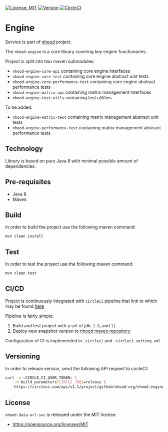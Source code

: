 [![License: MIT](https://img.shields.io/badge/License-MIT-yellow.svg)](https://opensource.org/licenses/MIT)
[![Version](https://img.shields.io/badge/version-0.0.1-blue.svg?maxAge=2592000)](https://github.com/nhood-org/nhood-engine/releases/tag/v0.0.1)
[![CircleCI](https://circleci.com/gh/nhood-org/nhood-engine.svg?style=shield)](https://circleci.com/gh/nhood-org/nhood-engine)

# Engine

Service is part of [nhood](https://github.com/nhood-org/nhood-docs) project. 

The `nhood-engine` is a core library covering key engine functionaries. 

Project is split into two maven submodules:

- `nhood-engine-core-api` containing core engine interfaces
- `nhood-engine-core-test` containing core engine abstract unit tests
- `nhood-engine-core-performance-test` containing core engine abstract performance tests
- `nhood-engine-matrix-api` containing matrix management interfaces
- `nhood-engine-test-utils` containing test utilities

To be added:
- `nhood-engine-matrix-test` containing matrix management abstract unit tests
- `nhood-engine-performance-test` containing matrix management abstract performance tests

## Technology

Library is based on pure Java 8 with minimal possible amount of dependencies.

## Pre-requisites

- Java 8
- Maven

## Build

In order to build the project use the following maven command:

```bash
mvn clean install
```

## Test

In order to test the project use the following maven command:

```bash
mvn clean test
```

## CI/CD

Project is continuously integrated with `circleCi` pipeline that link to which may be found [here](https://circleci.com/gh/nhood-org/workflows/nhood-engine)

Pipeline is fairly simple:

1. Build and test project with a set of jdk: `1.8`, and `11`.
2. Deploy new snapshot version to [nhood maven repository](https://github.com/nhood-org/nhood-repository/tree/mvn-repo/com/h8/nh)

Configuration of CI is implemented in `.circleci` and  `.circleci.setting.xml`.

## Versioning

In order to release version, send the following API request to circleCI:

```bash
curl -u <CIRCLE_CI_USER_TOKEN> \
    -d build_parameters[CIRCLE_JOB]=release \
    https://circleci.com/api/v1.1/project/github/nhood-org/nhood-engine/tree/master
```

## License

`nhood-data-url-svc` is released under the MIT license:
- https://opensource.org/licenses/MIT
